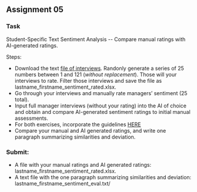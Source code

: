 ## Assignment 05

### Task
Student-Specific Text Sentiment Analysis -- Compare manual ratings with AI-generated ratings.

Steps:
* Download the text [file of interviews](/data/interviews/interview-texts-only.xlsx). Randonly generate a series of 25 numbers between 1 and 121 (_without replacement_). Those will your interviews to rate. Filter those interviews and save the file as lastname_firstname_sentiment_rated.xlsx.
* Go through your interviews and manually rate managers’ sentiment (25 total).
* Input full manager interviews (without your rating) into the AI of choice and obtain and compare AI-generated sentiment ratings to initial manual assessments.
* For both exercises, incorporate the guidelines [HERE](/week05/assets/sentiment-guidelines.md)
* Compare your manual and AI generated ratings, and write one paragraph summarizing similarities and deviation.

### Submit:
* A file with your manual ratings and AI generated ratings: lastname_firstname_sentiment_rated.xlsx.
* A text file with the one paragraph summarizing similarities and deviation: lastname_firstname_sentiment_eval.txt/
